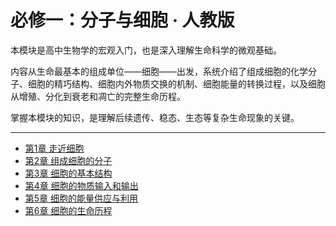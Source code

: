 # 必修一：分子与细胞 · 人教版

本模块是高中生物学的宏观入门，也是深入理解生命科学的微观基础。

内容从生命最基本的组成单位——细胞——出发，系统介绍了组成细胞的化学分子、细胞的精巧结构、细胞内外物质交换的机制、细胞能量的转换过程，以及细胞从增殖、分化到衰老和凋亡的完整生命历程。

掌握本模块的知识，是理解后续遗传、稳态、生态等复杂生命现象的关键。

---

*   [第1章 走近细胞](./ch1-approaching-the-cell.md)
*   [第2章 组成细胞的分子](./ch2-molecules-of-the-cell.md)
*   [第3章 细胞的基本结构](./ch3-basic-structure-of-the-cell.md)
*   [第4章 细胞的物质输入和输出](./ch4-substance-transport.md)
*   [第5章 细胞的能量供应与利用](./ch5-energy-supply-and-utilization.md)
*   [第6章 细胞的生命历程](./ch6-cell-life-cycle.md)
